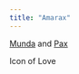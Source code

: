 ```yaml
---
title: "Amarax"
---
```

[Munda](Religions/Gods/Munda.md) and [Pax](Religions/Gods/Pax.md)

Icon of Love